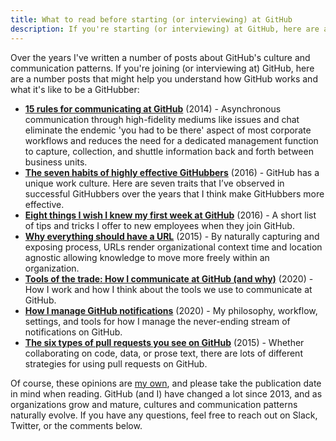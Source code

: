 ```yaml
---
title: What to read before starting (or interviewing) at GitHub
description: If you're starting (or interviewing) at GitHub, here are a number posts to help you understand how GitHub works and what it's like to be a GitHubber.
---
```


Over the years I've written a number of posts about GitHub's culture and communication patterns. If you're joining (or interviewing at) GitHub, here are a number posts that might help you understand how GitHub works and what it's like to be a GitHubber:

* **[15 rules for communicating at GitHub](https://ben.balter.com/2014/11/06/rules-of-communicating-at-github/)** (2014) - Asynchronous communication through high-fidelity mediums like issues and chat eliminate the endemic 'you had to be there' aspect of most corporate workflows and reduces the need for a dedicated management function to capture, collection, and shuttle information back and forth between business units.
* **[The seven habits of highly effective GitHubbers](https://ben.balter.com/2016/09/13/seven-habits-of-highly-effective-githubbers/)** (2016) - GitHub has a unique work culture. Here are seven traits that I’ve observed in successful GitHubbers over the years that I think make GitHubbers more effective. 
* **[Eight things I wish I knew my first week at GitHub](https://ben.balter.com/2016/10/31/eight-things-i-wish-i-knew-my-first-week-at-github/)** (2016) - A short list of tips and tricks I offer to new employees when they join GitHub.
* **[Why everything should have a URL](https://ben.balter.com/2015/11/12/why-urls/)** (2015) - By naturally capturing and exposing process, URLs render organizational context time and location agnostic allowing knowledge to move more freely within an organization.
* **[Tools of the trade: How I communicate at GitHub (and why)](https://ben.balter.com/2020/08/14/tools-of-the-trade/)** (2020) - How I work and how I think about the tools we use to communicate at GitHub.
* **[How I manage GitHub notifications](https://ben.balter.com/2020/08/25/how-i-manage-github-notifications/)** (2020) - My philosophy, workflow, settings, and tools for how I manage the never-ending stream of notifications on GitHub.
* **[The six types of pull requests you see on GitHub](https://ben.balter.com/2015/12/08/types-of-pull-requests/)** (2015) - Whether collaborating on code, data, or prose text, there are lots of different strategies for using pull requests on GitHub.

Of course, these opinions are [my own](https://ben.balter.com/fine-print/), and please take the publication date in mind when reading. GitHub (and I) have changed a lot since 2013, and as organizations grow and mature, cultures and communication patterns naturally evolve. If you have any questions, feel free to reach out on Slack, Twitter, or the comments below.
